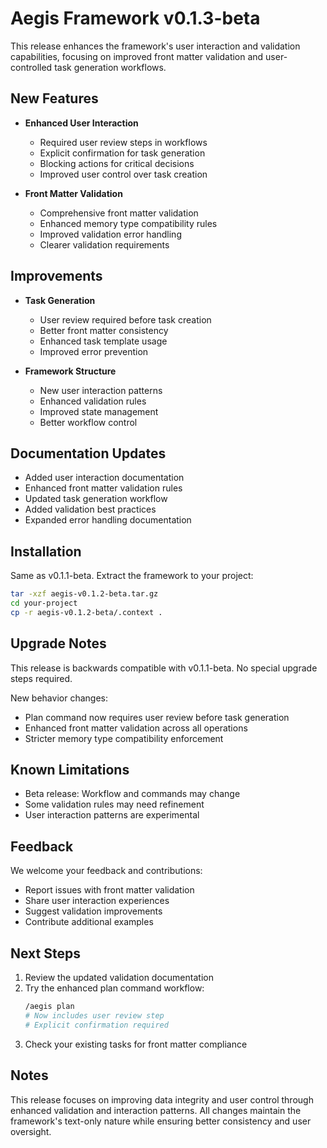 # Aegis Framework v0.1.3-beta

This release enhances the framework's user interaction and validation capabilities, focusing on improved front matter validation and user-controlled task generation workflows.

## New Features

- **Enhanced User Interaction**
  - Required user review steps in workflows
  - Explicit confirmation for task generation
  - Blocking actions for critical decisions
  - Improved user control over task creation

- **Front Matter Validation**
  - Comprehensive front matter validation
  - Enhanced memory type compatibility rules
  - Improved validation error handling
  - Clearer validation requirements

## Improvements

- **Task Generation**
  - User review required before task creation
  - Better front matter consistency
  - Enhanced task template usage
  - Improved error prevention

- **Framework Structure**
  - New user interaction patterns
  - Enhanced validation rules
  - Improved state management
  - Better workflow control

## Documentation Updates

- Added user interaction documentation
- Enhanced front matter validation rules
- Updated task generation workflow
- Added validation best practices
- Expanded error handling documentation

## Installation

Same as v0.1.1-beta. Extract the framework to your project:
```bash
tar -xzf aegis-v0.1.2-beta.tar.gz
cd your-project
cp -r aegis-v0.1.2-beta/.context .
```

## Upgrade Notes

This release is backwards compatible with v0.1.1-beta. No special upgrade steps required.

New behavior changes:
- Plan command now requires user review before task generation
- Enhanced front matter validation across all operations
- Stricter memory type compatibility enforcement

## Known Limitations

- Beta release: Workflow and commands may change
- Some validation rules may need refinement
- User interaction patterns are experimental

## Feedback

We welcome your feedback and contributions:
- Report issues with front matter validation
- Share user interaction experiences
- Suggest validation improvements
- Contribute additional examples

## Next Steps

1. Review the updated validation documentation
2. Try the enhanced plan command workflow:
   ```bash
   /aegis plan
   # Now includes user review step
   # Explicit confirmation required
   ```
3. Check your existing tasks for front matter compliance

## Notes

This release focuses on improving data integrity and user control through enhanced validation and interaction patterns. All changes maintain the framework's text-only nature while ensuring better consistency and user oversight. 